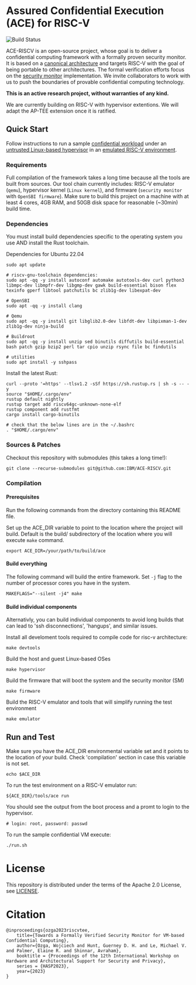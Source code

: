 # Assured Confidential Execution (ACE) for RISC-V 
![Build Status](https://github.com/IBM/ACE-RISCV/actions/workflows/build.yml/badge.svg?branch=main)
 
ACE-RISCV is an open-source project, whose goal is to deliver a confidential computing framework with a formally proven security monitor. It is based on a [canonical architecture](https://arxiv.org/abs/2308.10249) and targets RISC-V with the goal of being portable to other architectures. The formal verification efforts focus on the [security monitor](security-monitor/) implementation. We invite collaborators to work with us to push the boundaries of provable confidential computing technology. 

**This is an active research project, without warranties of any kind.** 

We are currently building on RISC-V with hypervisor extentions. We will adapt the AP-TEE extension once it is ratified.

## Quick Start
Follow instructions to run a sample [confidential workload](harness/baremetal) under an [untrusted Linux-based hypervisor](hypervisor/) in an [emulated RISC-V environment](qemu/). 

### Requirements
Full compilation of the framework takes a long time because all the tools are built from sources. Our tool chain currently includes: RISC-V emulator (`qemu`), hypervisor kernel (`Linux kernel`), and firmware (`security monitor` with `OpenSBI firmware`). Make sure to build this project on a machine with at least 4 cores, 4GB RAM, and 50GB disk space for reasonable (~30min) build time.

### Dependencies
You must install build dependencies specific to the operating system you use AND install the Rust toolchain.

Dependencies for Ubuntu 22.04
```
sudo apt update

# riscv-gnu-toolchain dependencies:
sudo apt -qq -y install autoconf automake autotools-dev curl python3 libmpc-dev libmpfr-dev libgmp-dev gawk build-essential bison flex texinfo gperf libtool patchutils bc zlib1g-dev libexpat-dev

# OpenSBI
sudo apt -qq -y install clang

# Qemu
sudo apt -qq -y install git libglib2.0-dev libfdt-dev libpixman-1-dev zlib1g-dev ninja-build 

# Buildroot
sudo apt -qq -y install unzip sed binutils diffutils build-essential bash patch gzip bzip2 perl tar cpio unzip rsync file bc findutils

# utilities
sudo apt install -y sshpass
```

Install the latest Rust:
```
curl --proto '=https' --tlsv1.2 -sSf https://sh.rustup.rs | sh -s -- -y
source "$HOME/.cargo/env"
rustup default nightly
rustup target add riscv64gc-unknown-none-elf
rustup component add rustfmt
cargo install cargo-binutils

# check that the below lines are in the ~/.bashrc
. "$HOME/.cargo/env"
```

### Sources & Patches
Checkout this repository with submodules (this takes a long time!):
```
git clone --recurse-submodules git@github.com:IBM/ACE-RISCV.git
```

### Compilation
#### Prerequisites
Run the following commands from the directory containing this README file.

Set up the ACE_DIR variable to point to the location where the project will build. Default is the build/ subdirectory of the location where you will execute `make` command.
```
export ACE_DIR=/your/path/to/build/ace
```

#### Build everything
The following command will build the entire framework. Set `-j` flag to the number of processor cores you have in the system. 
```
MAKEFLAGS="--silent -j4" make
```

#### Build individual components
Alternativly, you can build individual components to avoid long builds that can lead to 'ssh disconnections', 'hangups', and similar issues.

Install all develoment tools required to compile code for risc-v architecture:
```
make devtools
```

Build the host and guest Linux-based OSes
```
make hypervisor
```

Build the firmware that will boot the system and the security monitor (SM)
```
make firmware
```

Build the RISC-V emulator and tools that will simplify running the test environment
```
make emulator
```

## Run and Test
Make sure you have the ACE_DIR environmental variable set and it points to the location of your build. Check 'compilation' section in case this variable is not set.
```
echo $ACE_DIR
```

To run the test environment on a RISC-V emulator run:
```
${ACE_DIR}/tools/ace run
```

You should see the output from the boot process and a promt to login to the hypervisor.
```
# login: root, password: passwd
```

To run the sample confidential VM execute:
```
./run.sh
```

# License
This repository is distributed under the terms of the Apache 2.0 License, see [LICENSE](LICENSE). 

# Citation
```
@inproceedings{ozga2023riscvtee,
    title={Towards a Formally Verified Security Monitor for VM-based Confidential Computing},
    author={Ozga, Wojciech and Hunt, Guerney D. H. and Le, Michael V. and Palmer, Elaine R. and Shinnar, Avraham},
    booktitle = {Proceedings of the 12th International Workshop on Hardware and Architectural Support for Security and Privacy},
    series = {HASP2023},
    year={2023}
}
```
